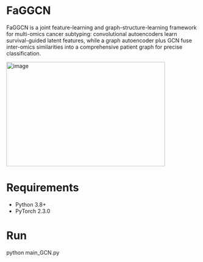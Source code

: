 # FaGGCN
FaGGCN is a joint feature-learning and graph-structure-learning framework for multi-omics cancer subtyping: convolutional autoencoders learn survival-guided latent features, while a graph autoencoder plus GCN fuse inter-omics similarities into a comprehensive patient graph for precise classification.

<img width="416" height="274" alt="image" src="https://github.com/user-attachments/assets/5409f6bb-557e-46b5-9761-641aa9c55876" />

# Requirements
- Python 3.8+
- PyTorch 2.3.0

# Run
python main_GCN.py
